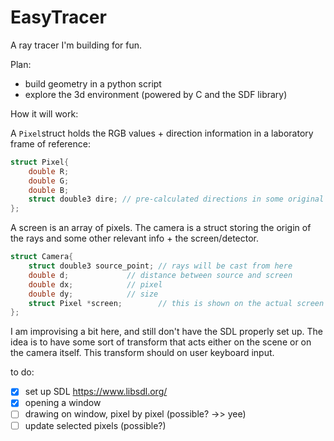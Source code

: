 # EasyTracer

A ray tracer I'm building for fun.

Plan:

- build geometry in a python script
- explore the 3d environment (powered by C and the SDF library)

How it will work:


A `Pixel`struct holds the RGB values + direction information in a laboratory frame of reference:

```C
struct Pixel{
	double R;
	double G;
	double B;
	struct double3 dire; // pre-calculated directions in some original frame
};
```

A screen is an array of pixels. The camera is a struct storing the origin of the rays and some other relevant info + the screen/detector.

```C
struct Camera{
	struct double3 source_point; // rays will be cast from here
	double d; 			  // distance between source and screen
	double dx;            // pixel 
	double dy;            // size
	struct Pixel *screen;        // this is shown on the actual screen
};

```

I am improvising a bit here, and still don't have the SDL properly set up. The idea is to have some sort of transform that acts either on the scene or on the camera itself. This transform should on user keyboard input. 


to do:

- [x] set up SDL https://www.libsdl.org/
- [x] opening a window
- [ ] drawing on window, pixel by pixel (possible? ->> yee)
- [ ] update selected pixels (possible?)
